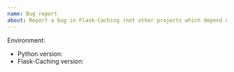 ```yaml
---
name: Bug report
about: Report a bug in Flask-Caching (not other projects which depend on Flask-Caching)
---
```


<!--
This issue tracker is a tool to address bugs in Flask-Caching itself. Please
use Pallets Discord or Stack Overflow for questions about your own code.

Replace this comment with a clear outline of what the bug is.
-->

<!--
Describe how to replicate the bug.

Include a minimal reproducible example that demonstrates the bug.
Include the full traceback if there was an exception.
-->

<!--
Describe the expected behavior that should have happened but didn't.
-->

Environment:

- Python version:
- Flask-Caching version:
